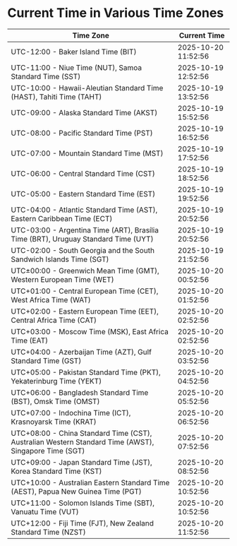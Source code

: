 # Current Time in Various Time Zones

| Time Zone | Current Time |
|-----------|--------------|
| UTC-12:00 - Baker Island Time (BIT) | 2025-10-20 11:52:56 |
| UTC-11:00 - Niue Time (NUT), Samoa Standard Time (SST) | 2025-10-19 12:52:56 |
| UTC-10:00 - Hawaii-Aleutian Standard Time (HAST), Tahiti Time (TAHT) | 2025-10-19 13:52:56 |
| UTC-09:00 - Alaska Standard Time (AKST) | 2025-10-19 15:52:56 |
| UTC-08:00 - Pacific Standard Time (PST) | 2025-10-19 16:52:56 |
| UTC-07:00 - Mountain Standard Time (MST) | 2025-10-19 17:52:56 |
| UTC-06:00 - Central Standard Time (CST) | 2025-10-19 18:52:56 |
| UTC-05:00 - Eastern Standard Time (EST) | 2025-10-19 19:52:56 |
| UTC-04:00 - Atlantic Standard Time (AST), Eastern Caribbean Time (ECT) | 2025-10-19 20:52:56 |
| UTC-03:00 - Argentina Time (ART), Brasília Time (BRT), Uruguay Standard Time (UYT) | 2025-10-19 20:52:56 |
| UTC-02:00 - South Georgia and the South Sandwich Islands Time (SGT) | 2025-10-19 21:52:56 |
| UTC±00:00 - Greenwich Mean Time (GMT), Western European Time (WET) | 2025-10-20 00:52:56 |
| UTC+01:00 - Central European Time (CET), West Africa Time (WAT) | 2025-10-20 01:52:56 |
| UTC+02:00 - Eastern European Time (EET), Central Africa Time (CAT) | 2025-10-20 02:52:56 |
| UTC+03:00 - Moscow Time (MSK), East Africa Time (EAT) | 2025-10-20 02:52:56 |
| UTC+04:00 - Azerbaijan Time (AZT), Gulf Standard Time (GST) | 2025-10-20 03:52:56 |
| UTC+05:00 - Pakistan Standard Time (PKT), Yekaterinburg Time (YEKT) | 2025-10-20 04:52:56 |
| UTC+06:00 - Bangladesh Standard Time (BST), Omsk Time (OMST) | 2025-10-20 05:52:56 |
| UTC+07:00 - Indochina Time (ICT), Krasnoyarsk Time (KRAT) | 2025-10-20 06:52:56 |
| UTC+08:00 - China Standard Time (CST), Australian Western Standard Time (AWST), Singapore Time (SGT) | 2025-10-20 07:52:56 |
| UTC+09:00 - Japan Standard Time (JST), Korea Standard Time (KST) | 2025-10-20 08:52:56 |
| UTC+10:00 - Australian Eastern Standard Time (AEST), Papua New Guinea Time (PGT) | 2025-10-20 10:52:56 |
| UTC+11:00 - Solomon Islands Time (SBT), Vanuatu Time (VUT) | 2025-10-20 10:52:56 |
| UTC+12:00 - Fiji Time (FJT), New Zealand Standard Time (NZST) | 2025-10-20 11:52:56 |
